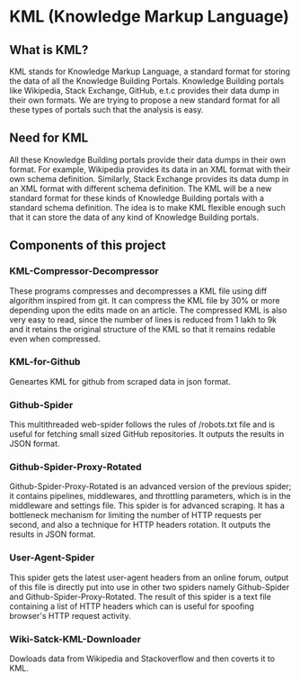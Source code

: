 KML (Knowledge Markup Language)
===============================

What is KML?
------------
KML stands for Knowledge Markup Language, a standard format for storing the data of all the Knowledge Building Portals. Knowledge Building portals like Wikipedia, Stack Exchange, GitHub, e.t.c provides their data dump in their own formats. We are trying to propose a new standard format for all these types of portals such that the analysis is easy.

Need for KML
------------
All these Knowledge Building portals provide their data dumps in their own format. For example, Wikipedia provides its data in an XML format with their own schema definition. Similarly, Stack Exchange provides its data dump in an XML format with different schema definition. The KML will be a new standard format for these kinds of Knowledge Building portals with a standard schema definition. The idea is to make KML flexible enough such that it can store the data of any kind of Knowledge Building portals.

Components of this project
--------------------------

### KML-Compressor-Decompressor
These programs compresses and decompresses a KML file using diff algorithm inspired from git. It can compress the KML file by 30% or more depending upon the edits made on an article. The compressed KML is also very easy to read, since the number of lines is reduced from 1 lakh to 9k and it retains the original structure of the KML so that it remains redable even when compressed.

### KML-for-Github
Geneartes KML for github from scraped data in json format.

### Github-Spider
This multithreaded web-spider follows the rules of /robots.txt file and is useful for fetching small sized GitHub repositories. It outputs the results in JSON format.

### Github-Spider-Proxy-Rotated
Github-Spider-Proxy-Rotated is an advanced version of the previous spider; it contains pipelines, middlewares,
and throttling parameters, which is in the middleware and settings file. This spider is for advanced scraping.
It has a bottleneck mechanism for limiting the number of HTTP requests per second, and also a technique for
HTTP headers rotation. It outputs the results in JSON format.

### User-Agent-Spider
This spider gets the latest user-agent headers from an online forum, output of this file is directly put into use in other two spiders namely Github-Spider and Github-Spider-Proxy-Rotated. The result of this spider is a text file containing a list of HTTP headers which can is useful for spoofing browser's  HTTP request activity.

### Wiki-Satck-KML-Downloader
Dowloads data from Wikipedia and Stackoverflow and then coverts it to KML.
